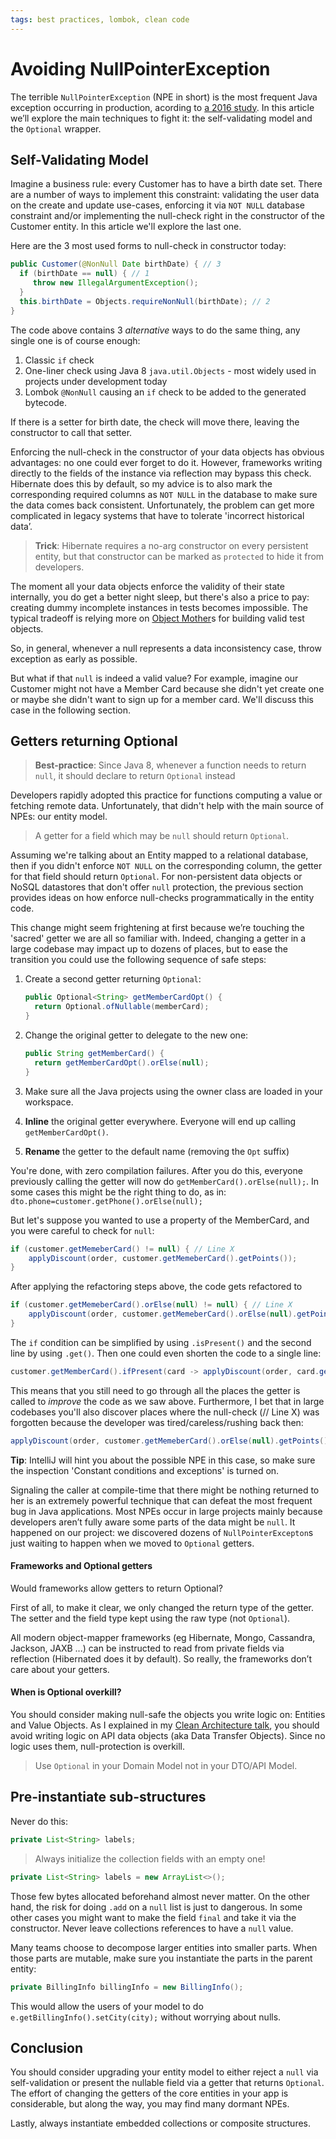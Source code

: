 ```yaml
---
tags: best practices, lombok, clean code 
---
```

# Avoiding NullPointerException
The terrible `NullPointerException` (NPE in short) is the most frequent Java exception occurring in production, acording to [a 2016 study](https://www.overops.com/blog/the-top-10-exceptions-types-in-production-java-applications-based-on-1b-events/). In this article we’ll explore the main techniques to fight it: the self-validating model and the `Optional` wrapper.

## Self-Validating Model    

Imagine a business rule: every Customer has to have a birth date set. There are a number of ways to implement this constraint: validating the user data on the create and update use-cases, enforcing it via `NOT NULL` database constraint and/or implementing the null-check right in the constructor of the Customer entity. In this article we'll explore the last one.

Here are the 3 most used forms to null-check in constructor today:
```java
public Customer(@NonNull Date birthDate) { // 3
  if (birthDate == null) { // 1
     throw new IllegalArgumentException();
  }
  this.birthDate = Objects.requireNonNull(birthDate); // 2
}
```

The code above contains 3 _alternative_ ways to do the same thing, any single one is of course enough:
1. Classic `if` check
2. One-liner check using Java 8 `java.util.Objects` - most widely used in projects under development today
3. Lombok `@NonNull` causing an `if` check to be added to the generated bytecode.

If there is a setter for birth date, the check will move there, leaving the constructor to call that setter. 

Enforcing the null-check in the constructor of your data objects has obvious advantages: no one could ever forget to do it. However, frameworks writing directly to the fields of the instance via reflection may bypass this check. Hibernate does this by default, so my advice is to also mark the corresponding required columns as `NOT NULL` in the database to make sure the data comes back consistent. Unfortunately, the problem can get more complicated in legacy systems that have to tolerate 'incorrect historical data’.

> **Trick**: Hibernate requires a no-arg constructor on every persistent entity, but that constructor can be marked as `protected` to hide it from developers. 

The moment all your data objects enforce the validity of their state internally, you do get a better night sleep, but there's also a price to pay: creating dummy incomplete instances in tests becomes impossible. The typical tradeoff is relying more on [Object Mother](https://martinfowler.com/bliki/ObjectMother.html)s for building valid test objects.

So, in general, whenever a null represents a data inconsistency case, throw exception as early as possible.

But what if that `null` is indeed a valid value? For example, imagine our Customer might not have a Member Card because she didn't yet create one or maybe she didn't want to sign up for a member card. We'll discuss this case in the following section.

## Getters returning Optional
> **Best-practice**: Since Java 8, whenever a function needs to return `null`, it should declare to return `Optional` instead

Developers rapidly adopted this practice for functions computing a value or fetching remote data. Unfortunately, that didn't help with the main source of NPEs: our entity model.

> A getter for a field which may be `null` should return `Optional`.

Assuming we're talking about an Entity mapped to a relational database, then if you didn't enforce `NOT NULL` on the corresponding column, the getter for that field should return `Optional`. For non-persistent data objects or NoSQL datastores that don't offer `null` protection, the previous section provides ideas on how enforce null-checks programmatically in the entity code. 

This change might seem frightening at first because we’re touching the 'sacred' getter we are all so familiar with. Indeed, changing a getter in a large codebase may impact up to dozens of places, but to ease the transition you could use the following sequence of safe steps: 

1. Create a second getter returning `Optional`:
    ```java
    public Optional<String> getMemberCardOpt() {
      return Optional.ofNullable(memberCard);
    }
    ```

2. Change the original getter to delegate to the new one:
    ```java
    public String getMemberCard() {
      return getMemberCardOpt().orElse(null);
    }
    ```

3. Make sure all the Java projects using the owner class are loaded in your workspace.
3. **Inline** the original getter everywhere. Everyone will end up calling `getMemberCardOpt()`.
4. **Rename** the getter to the default name (removing the `Opt` suffix)

You're done, with zero compilation failures. After you do this, everyone previously calling the getter will now do `getMemberCard().orElse(null);`. In some cases this might be the right thing to do, as in: `dto.phone=customer.getPhone().orElse(null);`

But let's suppose you wanted to use a property of the MemberCard, and you were careful to check for `null`:
```java
if (customer.getMemeberCard() != null) { // Line X
    applyDiscount(order, customer.getMemeberCard().getPoints());
}
```
After applying the refactoring steps above, the code gets refactored to 
```java
if (customer.getMemeberCard().orElse(null) != null) { // Line X
    applyDiscount(order, customer.getMemeberCard().orElse(null).getPoints());
}
```
The `if` condition can be simplified by using `.isPresent()` and the second line by using `.get()`. Then one could even shorten the code to a single line:
```java
customer.getMemberCard().ifPresent(card -> applyDiscount(order, card.getPoints()));
```
This means that you still need to go through all the places the getter is called to *improve* the code as we saw above. Furthermore, I bet that in large codebases you'll also discover places where the null-check (// Line X) was forgotten because the developer was tired/careless/rushing back then:
```java
applyDiscount(order, customer.getMemeberCard().orElse(null).getPoints());
```
**Tip**: IntelliJ will hint you about the possible NPE in this case, so make sure the inspection 'Constant conditions and exceptions' is turned on. 

Signaling the caller at compile-time that there might be nothing returned to her is an extremely powerful technique that can defeat the most frequent bug in Java applications. Most NPEs occur in large projects mainly because developers aren’t fully aware some parts of the data might be `null`. It happened on our project: we discovered dozens of `NullPointerExcepton`s just waiting to happen when we moved to `Optional` getters.

#### Frameworks and Optional getters 

Would frameworks allow getters to return Optional?

First of all, to make it clear, we only changed the return type of the getter. The setter and the field type kept using the raw type (not `Optional`). 

All modern object-mapper frameworks (eg Hibernate, Mongo, Cassandra, Jackson, JAXB ...) can be instructed to read from private fields via reflection (Hibernated does it by default). So really, the frameworks don’t care about your getters. 

#### When is Optional overkill?

You should consider making null-safe the objects you write logic on: Entities and Value Objects. As I explained in my [Clean Architecture talk](https://www.youtube.com/watch?v=tMHO7_RLxgQ&list=PLggcOULvfLL_MfFS_O0MKQ5W_6oWWbIw5&index=3), you should avoid writing logic on API data objects (aka Data Transfer Objects). Since no logic uses them, null-protection is overkill. 

> Use `Optional` in your Domain Model not in your DTO/API Model.

## Pre-instantiate sub-structures

Never do this:
```java
private List<String> labels;
``` 
> Always initialize the collection fields with an empty one!

```java
private List<String> labels = new ArrayList<>();
```
Those few bytes allocated beforehand almost never matter. On the other hand, the risk for doing `.add` on a `null` list is just to dangerous. In some other cases you might want to make the field `final` and take it via the constructor. Never leave collections references to have a `null` value.

Many teams choose to decompose larger entities into smaller parts. When those parts are mutable, make sure you instantiate the parts in the parent entity:
```java
private BillingInfo billingInfo = new BillingInfo();
``` 
This would allow the users of your model to do `e.getBillingInfo().setCity(city);` without worrying about nulls.

## Conclusion
You should consider upgrading your entity model to either reject a `null` via self-validation or present the nullable field via a getter that returns `Optional`. The effort of changing the getters of the core entities in your app is considerable, but along the way, you may find many dormant NPEs. 

Lastly, always instantiate embedded collections or composite structures.